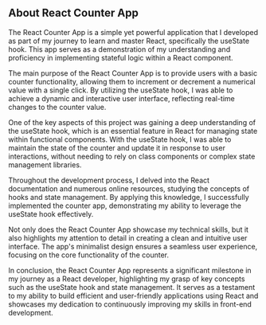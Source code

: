 ## About React Counter App

The React Counter App is a simple yet powerful application that I developed as part of my journey to learn and master React, specifically the useState hook. This app serves as a demonstration of my understanding and proficiency in implementing stateful logic within a React component.

The main purpose of the React Counter App is to provide users with a basic counter functionality, allowing them to increment or decrement a numerical value with a single click. By utilizing the useState hook, I was able to achieve a dynamic and interactive user interface, reflecting real-time changes to the counter value.

One of the key aspects of this project was gaining a deep understanding of the useState hook, which is an essential feature in React for managing state within functional components. With the useState hook, I was able to maintain the state of the counter and update it in response to user interactions, without needing to rely on class components or complex state management libraries.

Throughout the development process, I delved into the React documentation and numerous online resources, studying the concepts of hooks and state management. By applying this knowledge, I successfully implemented the counter app, demonstrating my ability to leverage the useState hook effectively.

Not only does the React Counter App showcase my technical skills, but it also highlights my attention to detail in creating a clean and intuitive user interface. The app's minimalist design ensures a seamless user experience, focusing on the core functionality of the counter.

In conclusion, the React Counter App represents a significant milestone in my journey as a React developer, highlighting my grasp of key concepts such as the useState hook and state management. It serves as a testament to my ability to build efficient and user-friendly applications using React and showcases my dedication to continuously improving my skills in front-end development.
